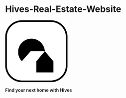 # Hives-Real-Estate-Website

<img src="/public/images/logo_hives.png" alt="Logo" width="200" style="border-radius: 16px;">

**Find your next home with Hives**